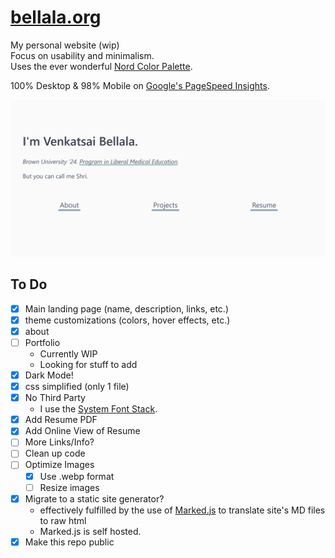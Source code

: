 # [bellala.org](https://bellala.org)
My personal website (wip)  
Focus on usability and minimalism.  
Uses the ever wonderful [Nord Color Palette](https://www.nordtheme.com/).  

100% Desktop & 98% Mobile on [Google's PageSpeed Insights](https://developers.google.com/speed/pagespeed/insights/?url=http%3A%2F%2Fbellala.org).

![Screenshot](assets/pics/site.webp)

## To Do
- [x] Main landing page (name, description, links, etc.)
- [x] theme customizations (colors, hover effects, etc.)
- [x] about
- [ ] Portfolio
  - Currently WIP
  - Looking for stuff to add
- [x] Dark Mode!
- [x] css simplified (only 1 file)
- [x] No Third Party
  - I use the [System Font Stack](https://github.com/jonathantneal/system-font-css).
- [x] Add Resume PDF
- [x] Add Online View of Resume
- [ ] More Links/Info?
- [ ] Clean up code
- [ ] Optimize Images
  - [x] Use .webp format
  - [ ] Resize images
- [x] Migrate to a static site generator?
  - effectively fulfilled by the use of [Marked.js](https://marked.js.org/) to translate site's MD files to raw html
  - Marked.js is self hosted.
- [x] Make this repo public
